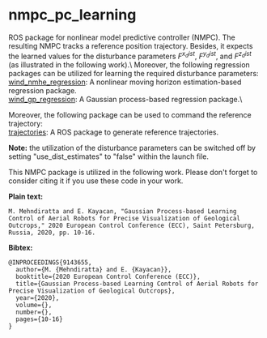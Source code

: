 # nmpc_pc_learning
ROS package for nonlinear model predictive controller (NMPC). The resulting NMPC tracks a reference position trajectory. Besides, it expects the learned values for the disturbance parameters $F^{x_dist}$, $F^{y_dist}$, and $F^{z_dist}$ (as illustrated in the following work).\ 
Moreover, the following regression packages can be utilized for learning the required disturbance parameters:\
[wind_nmhe_regression](https://github.com/mohit004/wind_nmhe_regression): A nonlinear moving horizon estimation-based regression package.\
[wind_gp_regression](https://github.com/mohit004/wind_gp_regression): A Gaussian process-based regression package.\

Moreover, the following package can be used to command the reference trajectory:\
[trajectories](https://github.com/mohit004/trajectories): A ROS package to generate reference trajectories.

**Note:** the utilization of the disturbance parameters can be switched off by setting "use_dist_estimates" to "false" within the launch file. 

This NMPC package is utilized in the following work. Please don't forget to consider citing it if you use these code in your work.

**Plain text:**
```
M. Mehndiratta and E. Kayacan, "Gaussian Process-based Learning Control of Aerial Robots for Precise Visualization of Geological Outcrops," 2020 European Control Conference (ECC), Saint Petersburg, Russia, 2020, pp. 10-16.
```
**Bibtex:**
```
@INPROCEEDINGS{9143655,
  author={M. {Mehndiratta} and E. {Kayacan}},
  booktitle={2020 European Control Conference (ECC)}, 
  title={Gaussian Process-based Learning Control of Aerial Robots for Precise Visualization of Geological Outcrops}, 
  year={2020},
  volume={},
  number={},
  pages={10-16}
}
```
